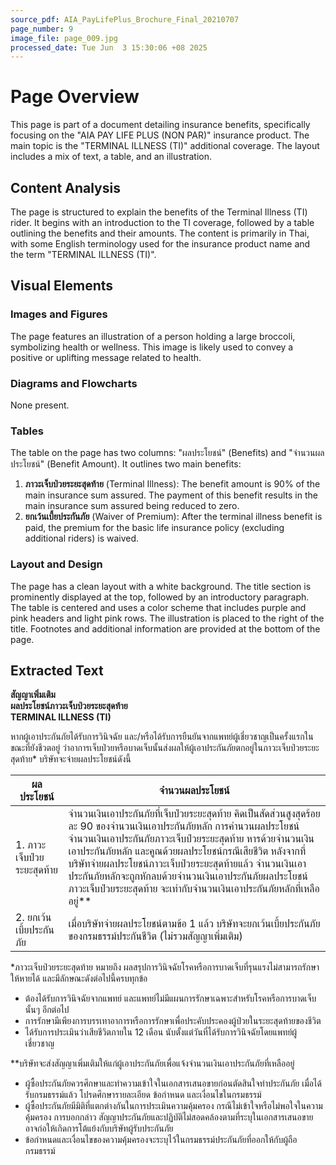 ```yaml
---
source_pdf: AIA_PayLifePlus_Brochure_Final_20210707
page_number: 9
image_file: page_009.jpg
processed_date: Tue Jun  3 15:30:06 +08 2025
---
```


# Page Overview
This page is part of a document detailing insurance benefits, specifically focusing on the "AIA PAY LIFE PLUS (NON PAR)" insurance product. The main topic is the "TERMINAL ILLNESS (TI)" additional coverage. The layout includes a mix of text, a table, and an illustration.

## Content Analysis
The page is structured to explain the benefits of the Terminal Illness (TI) rider. It begins with an introduction to the TI coverage, followed by a table outlining the benefits and their amounts. The content is primarily in Thai, with some English terminology used for the insurance product name and the term "TERMINAL ILLNESS (TI)".

## Visual Elements

### Images and Figures
The page features an illustration of a person holding a large broccoli, symbolizing health or wellness. This image is likely used to convey a positive or uplifting message related to health.

### Diagrams and Flowcharts
None present.

### Tables
The table on the page has two columns: "ผลประโยชน์" (Benefits) and "จำนวนผลประโยชน์" (Benefit Amount). It outlines two main benefits:
1. **ภาวะเจ็บป่วยระยะสุดท้าย** (Terminal Illness): The benefit amount is 90% of the main insurance sum assured. The payment of this benefit results in the main insurance sum assured being reduced to zero.
2. **ยกเว้นเบี้ยประกันภัย** (Waiver of Premium): After the terminal illness benefit is paid, the premium for the basic life insurance policy (excluding additional riders) is waived.

### Layout and Design
The page has a clean layout with a white background. The title section is prominently displayed at the top, followed by an introductory paragraph. The table is centered and uses a color scheme that includes purple and pink headers and light pink rows. The illustration is placed to the right of the title. Footnotes and additional information are provided at the bottom of the page.

## Extracted Text
**สัญญาเพิ่มเติม  
ผลประโยชน์ภาวะเจ็บป่วยระยะสุดท้าย  
TERMINAL ILLNESS (TI)**

หากผู้เอาประกันภัยได้รับการวินิจฉัย และ/หรือได้รับการยืนยันจากแพทย์ผู้เชี่ยวชาญเป็นครั้งแรกในขณะที่ยังชีวตอยู่ ว่าอาการเจ็บป่วยหรือบาดเจ็บนั้นส่งผลให้ผู้เอาประกันภัยตกอยู่ในภาวะเจ็บป่วยระยะสุดท้าย* บริษัทจะจ่ายผลประโยชน์ดังนี้

| ผลประโยชน์ | จำนวนผลประโยชน์ |
| --- | --- |
| 1. ภาวะเจ็บป่วยระยะสุดท้าย | จำนวนเงินเอาประกันภัยที่เจ็บป่วยระยะสุดท้าย คิดเป็นสัดส่วนสูงสุดร้อยละ 90 ของจำนวนเงินเอาประกันภัยหลัก การคำนวนผลประโยชน์ จำนวนเงินเอาประกันภัยภาวะเจ็บป่วยระยะสุดท้าย หารด้วยจำนวนเงินเอาประกันภัยหลัก และคูณด้วยผลประโยชน์กรณีเสียชีวิต หลังจากที่บริษัทจ่ายผลประโยชน์ภาวะเจ็บป่วยระยะสุดท้ายแล้ว จำนวนเงินเอาประกันภัยหลักจะถูกหักลบด้วยจำนวนเงินเอาประกันภัยผลประโยชน์ภาวะเจ็บป่วยระยะสุดท้าย จะเท่ากับจำนวนเงินเอาประกันภัยหลักที่เหลืออยู่** |
| 2. ยกเว้นเบี้ยประกันภัย | เมื่อบริษัทจ่ายผลประโยชน์ตามข้อ 1 แล้ว บริษัทจะยกเว้นเบี้ยประกันภัยของกรมธรรม์ประกันชีวิต (ไม่รวมสัญญาเพิ่มเติม) |

*ภาวะเจ็บป่วยระยะสุดท้าย หมายถึง ผลสรุปการวินิจฉัยโรคหรือการบาดเจ็บที่รุนแรงไม่สามารถรักษาให้หายได้ และมีลักษณะดังต่อไปนี้ครบทุกข้อ
- ต้องได้รับการวินิจฉัยจากแพทย์ และแพทย์ไม่มีแผนการรักษาเฉพาะสำหรับโรคหรือการบาดเจ็บนั้นๆ อีกต่อไป
- การรักษามีเพียงการบรรเทาอาการหรือการรักษาเพื่อประคับประคองผู้ป่วยในระยะสุดท้ายของชีวิต
- ได้รับการประเมินว่าเสียชีวิตภายใน 12 เดือน นับตั้งแต่วันที่ได้รับการวินิจฉัยโดยแพทย์ผู้เชี่ยวชาญ

**บริษัทจะส่งสัญญาเพิ่มเติมให้แก่ผู้เอาประกันภัยเพื่อแจ้งจำนวนเงินเอาประกันภัยที่เหลืออยู่

- ผู้ซื้อประกันภัยควรศึกษาและทำความเข้าใจในเอกสารเสนอขายก่อนตัดสินใจทำประกันภัย เมื่อได้รับกรมธรรม์แล้ว โปรดศึกษารายละเอียด ข้อกำหนด และเงื่อนไขในกรมธรรม์
- ผู้ซื้อประกันภัยมีมิติที่แตกต่างกันในการประเมินความคุ้มครอง กรณีไม่เข้าใจหรือไม่พอใจในความคุ้มครอง การบอกกล่าว สัญญาประกันภัยและปฏิบัติไม่สอดคล้องตามที่ระบุในเอกสารเสนอขาย อาจก่อให้เกิดการโต้แย้งกับบริษัทผู้รับประกันภัย
- ข้อกำหนดและเงื่อนไขของความคุ้มครองจะระบุไว้ในกรมธรรม์ประกันภัยที่ออกให้กับผู้ถือกรมธรรม์